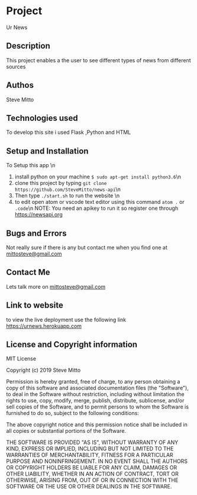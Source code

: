 # Project
Ur News

## Description
This project enables a the user to see different types of news from different sources

## Authos
Steve Mitto

## Technologies used
To develop this site i used Flask ,Python and HTML

## Setup and Installation
To Setup this app \n
  1. install python on your machine  `$ sudo apt-get install python3.6`\n
  2. clone this project by typing `git clone https://github.com/SteveMitto/news-api`\n
  3. Then type `./start.sh` to run the website \n
  4. to edit open  atom or vscode text editor using this command `atom .` or `.code`\n
  NOTE: You need an apikey to run it so register one through https://newsapi.org

## Bugs and Errors
Not really sure if there is any but contact me when you find one at mittosteve@gmail.com

## Contact Me
Lets talk more on mittosteve@gmail.com

## Link to website
to view the live deployment use the following link https://urnews.herokuapp.com
## License and Copyright information
MIT License

Copyright (c) 2019 Steve Mitto

Permission is hereby granted, free of charge, to any person obtaining a copy of this software and associated documentation files (the "Software"), to deal in the Software without restriction, including without limitation the rights to use, copy, modify, merge, publish, distribute, sublicense, and/or sell copies of the Software, and to permit persons to whom the Software is furnished to do so, subject to the following conditions:

The above copyright notice and this permission notice shall be included in all copies or substantial portions of the Software.

THE SOFTWARE IS PROVIDED "AS IS", WITHOUT WARRANTY OF ANY KIND, EXPRESS OR IMPLIED, INCLUDING BUT NOT LIMITED TO THE WARRANTIES OF MERCHANTABILITY, FITNESS FOR A PARTICULAR PURPOSE AND NONINFRINGEMENT. IN NO EVENT SHALL THE AUTHORS OR COPYRIGHT HOLDERS BE LIABLE FOR ANY CLAIM, DAMAGES OR OTHER LIABILITY, WHETHER IN AN ACTION OF CONTRACT, TORT OR OTHERWISE, ARISING FROM, OUT OF OR IN CONNECTION WITH THE SOFTWARE OR THE USE OR OTHER DEALINGS IN THE SOFTWARE.
